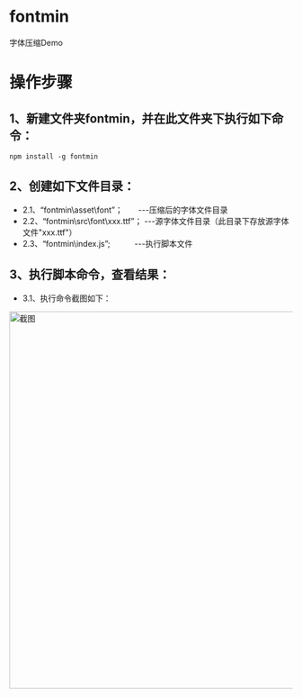 # fontmin
字体压缩Demo

# 操作步骤

## 1、新建文件夹fontmin，并在此文件夹下执行如下命令：
```shell
npm install -g fontmin
```
## 2、创建如下文件目录：
-  2.1、“fontmin\asset\font”；        ---压缩后的字体文件目录
-  2.2、“fontmin\src\font\xxx.ttf”；  ---源字体文件目录（此目录下存放源字体文件"xxx.ttf"）
-  2.3、“fontmin\index.js”;           ---执行脚本文件

## 3、执行脚本命令，查看结果：
- 3.1、执行命令截图如下：
<img alt="截图" width="670" src="https://cloud.githubusercontent.com/assets/1791748/15415184/8bc574ac-1e73-11e6-92b9-515281620e9d.png">









